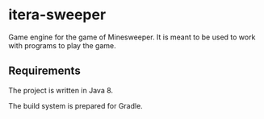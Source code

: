 # itera-sweeper
Game engine for the game of Minesweeper.
It is meant to be used to work with programs to play the game.

## Requirements

The project is written in Java 8.

The build system is prepared for Gradle.
